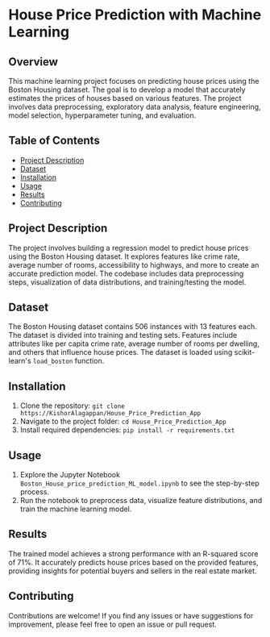 # House Price Prediction with Machine Learning

## Overview
This machine learning project focuses on predicting house prices using the Boston Housing dataset. The goal is to develop a model that accurately estimates the prices of houses based on various features. The project involves data preprocessing, exploratory data analysis, feature engineering, model selection, hyperparameter tuning, and evaluation.

## Table of Contents
- [Project Description](#project-description)
- [Dataset](#dataset)
- [Installation](#installation)
- [Usage](#usage)
- [Results](#results)
- [Contributing](#contributing)

## Project Description
The project involves building a regression model to predict house prices using the Boston Housing dataset. It explores features like crime rate, average number of rooms, accessibility to highways, and more to create an accurate prediction model. The codebase includes data preprocessing steps, visualization of data distributions, and training/testing the model.

## Dataset
The Boston Housing dataset contains 506 instances with 13 features each. The dataset is divided into training and testing sets. Features include attributes like per capita crime rate, average number of rooms per dwelling, and others that influence house prices. The dataset is loaded using scikit-learn's `load_boston` function.

## Installation
1. Clone the repository: `git clone https://KishorAlagappan/House_Price_Prediction_App`
2. Navigate to the project folder: `cd House_Price_Prediction_App`
3. Install required dependencies: `pip install -r requirements.txt`

## Usage
1. Explore the Jupyter Notebook `Boston_House_price_prediction_ML_model.ipynb` to see the step-by-step process.
2. Run the notebook to preprocess data, visualize feature distributions, and train the machine learning model.

## Results
The trained model achieves a strong performance with an R-squared score of 71%. It accurately predicts house prices based on the provided features, providing insights for potential buyers and sellers in the real estate market.

## Contributing
Contributions are welcome! If you find any issues or have suggestions for improvement, please feel free to open an issue or pull request.


